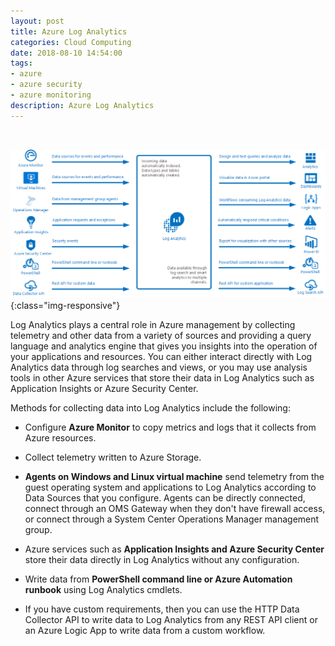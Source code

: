 ```yaml
---
layout: post
title: Azure Log Analytics 
categories: Cloud Computing
date: 2018-08-10 14:54:00
tags:
- azure
- azure security
- azure monitoring
description: Azure Log Analytics 
---
```

<br/>

![Azure](/img/AzureSecurity/loganalytics.jpg){:class="img-responsive"}

Log Analytics plays a central role in Azure management by collecting telemetry and other data from a variety of sources and providing a query language and analytics engine that gives you insights into the operation of your applications and resources. You can either interact directly with Log Analytics data through log searches and views, or you may use analysis tools in other Azure services that store their data in Log Analytics such as Application Insights or Azure Security Center.              

Methods for collecting data into Log Analytics include the following:

* Configure **Azure Monitor** to copy metrics and logs that it collects from Azure resources.             

* Collect telemetry written to Azure Storage.        

* **Agents on Windows and Linux virtual machine** send telemetry from the guest operating system and applications to Log Analytics according to Data Sources that you configure. Agents can be directly connected, connect through an OMS Gateway when they don't have firewall access, or connect through a System Center Operations Manager management group.            

* Azure services such as **Application Insights and Azure Security Center** store their data directly in Log Analytics without any configuration.

*  Write data from **PowerShell command line or Azure Automation runbook** using Log Analytics cmdlets.         

* If you have custom requirements, then you can use the HTTP Data Collector API to write data to Log Analytics from any REST API client or an Azure Logic App to write data from a custom workflow.          
